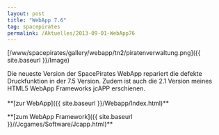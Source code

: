 ```yaml
---
layout: post
title: "WebApp 7.6"
tag: spacepirates
permalink: /Aktuelles/2013-09-01-WebApp76
---
```



[/www/spacepirates/gallery/webapp/tn2/piratenverwaltung.png]({{ site.baseurl }}/Image)

<p>Die neueste Version der SpacePirates WebApp repariert die defekte Druckfunktion in der 7.5 Version. Zudem ist auch die 2.1 Version meines HTML5 WebApp Frameworks jcAPP erschienen.<br/>
<br/>
**[zur WebApp]({{ site.baseurl }}/Webapp/Index.html)**</p>
**[zum WebApp Framework]({{ site.baseurl }}//Jcgames/Software/Jcapp.html)**


